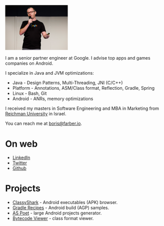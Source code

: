 
<img src="img/Header.jpg" width="200"/>

I am a senior partner engineer at Google. I advise top apps and games companies on Android.

I specialize in Java and JVM optimizations: 
* Java - Design Patterns, Multi-Threading, JNI (C/C++)
* Platform - Annotations, ASM/Class format, Reflection, Gradle, Spring 
* Linux - Bash, Git
* Android - ANRs, memory optimizations   

I received my masters in Software Engineering and MBA in Marketing from [Reichman 
University](https://www.runi.ac.il/en/) in Israel.

You can reach me at <boris@farber.io>.

# On web
* [LinkedIn](https://www.linkedin.com/in/borisfarber/) 
* [Twitter](https://x.com/BorisFarber) 
* [Github](https://github.com/borisf) 

# Projects
* [ClassyShark](https://github.com/google/android-classyshark) - Android executables (APK) browser.
* [Gradle Recipes](https://github.com/android/gradle-recipes) - Android build (AGP) samples. 
* [AS Poet](https://github.com/android/android-studio-poet) - large Android projects generator.
* [Bytecode Viewer](https://github.com/borisf/classyshark-bytecode-viewer) - class format viewer. 
